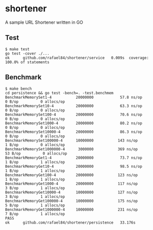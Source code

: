 # shortener
A sample URL Shortener written in GO

## Test

    $ make test
    go test -cover ./...
    ok  	github.com/rafael84/shortener/service	0.009s	coverage: 100.0% of statements

## Benchmark

    $ make bench
    cd persistence && go test -bench=. -test.benchmem
    BenchmarkMemorySet1-4         	20000000	        57.8 ns/op	       0 B/op	       0 allocs/op
    BenchmarkMemorySet10-4        	20000000	        63.3 ns/op	       0 B/op	       0 allocs/op
    BenchmarkMemorySet100-4       	20000000	        70.6 ns/op	       0 B/op	       0 allocs/op
    BenchmarkMemorySet1000-4      	20000000	        80.2 ns/op	       0 B/op	       0 allocs/op
    BenchmarkMemorySet10000-4     	20000000	        86.3 ns/op	       0 B/op	       0 allocs/op
    BenchmarkMemorySet100000-4    	10000000	       143 ns/op	       1 B/op	       0 allocs/op
    BenchmarkMemorySet1000000-4   	 3000000	       369 ns/op	      53 B/op	       0 allocs/op
    BenchmarkMemoryGet1-4         	20000000	        73.7 ns/op	       1 B/op	       1 allocs/op
    BenchmarkMemoryGet10-4        	20000000	        98.5 ns/op	       1 B/op	       1 allocs/op
    BenchmarkMemoryGet100-4       	20000000	       123 ns/op	       1 B/op	       1 allocs/op
    BenchmarkMemoryGet1000-4      	20000000	       117 ns/op	       3 B/op	       1 allocs/op
    BenchmarkMemoryGet10000-4     	10000000	       127 ns/op	       3 B/op	       1 allocs/op
    BenchmarkMemoryGet100000-4    	10000000	       175 ns/op	       5 B/op	       1 allocs/op
    BenchmarkMemoryGet1000000-4   	10000000	       231 ns/op	       7 B/op	       1 allocs/op
    PASS
    ok  	github.com/rafael84/shortener/persistence	33.176s
